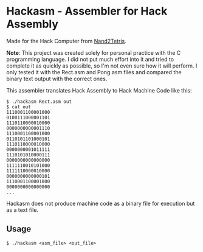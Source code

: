 # Hackasm - Assembler for Hack Assembly

Made for the Hack Computer from [Nand2Tetris](https://www.nand2tetris.org).

**Note**:  This project was created solely for personal practice with the C programming language. I did not put much effort into it and tried to complete it as quickly as possible, so I'm not even sure how it will perform. I only tested it with the Rect.asm and Pong.asm files and compared the binary text output with the correct ones. 

This assembler translates Hack Assembly to Hack Machine Code like this:


```
$ ./hackasm Rect.asm out
$ cat out
1110001100001000
0100111000001101
1110110000010000
0000000000001110
1110001100001000
0110101101000101
1110110000010000
0000000001011111
1110101010000111
0000000000000000
1111110010101000
1111110000010000
0000000000000101
1110001100001000
0000000000000000
...
```

Hackasm does not produce machine code as a binary file for execution but as a text file.

## Usage

```
$ ./hackasm <asm_file> <out_file>
```



